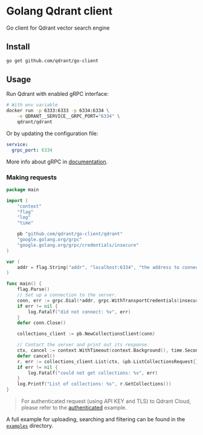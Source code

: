 # Golang Qdrant client

Go client for Qdrant vector search engine

## Install

```bash
go get github.com/qdrant/go-client
```

## Usage

Run Qdrant with enabled gRPC interface:

```bash
# With env variable
docker run -p 6333:6333 -p 6334:6334 \
    -e QDRANT__SERVICE__GRPC_PORT="6334" \
    qdrant/qdrant
```

Or by updating the configuration file:

```yaml
service:
  grpc_port: 6334
```

More info about gRPC in [documentation](https://qdrant.tech/documentation/quick_start/#grpc).

### Making requests

```go
package main

import (
	"context"
	"flag"
	"log"
	"time"

	pb "github.com/qdrant/go-client/qdrant"
	"google.golang.org/grpc"
	"google.golang.org/grpc/credentials/insecure"
)

var (
	addr = flag.String("addr", "localhost:6334", "the address to connect to")
)

func main() {
	flag.Parse()
	// Set up a connection to the server.
	conn, err := grpc.Dial(*addr, grpc.WithTransportCredentials(insecure.NewCredentials()))
	if err != nil {
		log.Fatalf("did not connect: %v", err)
	}
	defer conn.Close()

	collections_client := pb.NewCollectionsClient(conn)

	// Contact the server and print out its response.
	ctx, cancel := context.WithTimeout(context.Background(), time.Second)
	defer cancel()
	r, err := collections_client.List(ctx, &pb.ListCollectionsRequest{})
	if err != nil {
		log.Fatalf("could not get collections: %v", err)
	}
	log.Printf("List of collections: %s", r.GetCollections())
}
```

> For authenticated request (using API KEY and TLS) to Qdrant Cloud, please refer to the [authenticated](https://github.com/qdrant/go-client/tree/master/examples/authentication/main.go) example.

A full example for uploading, searching and filtering can be found in the [`examples`](https://github.com/qdrant/go-client/tree/master/examples) directory.
